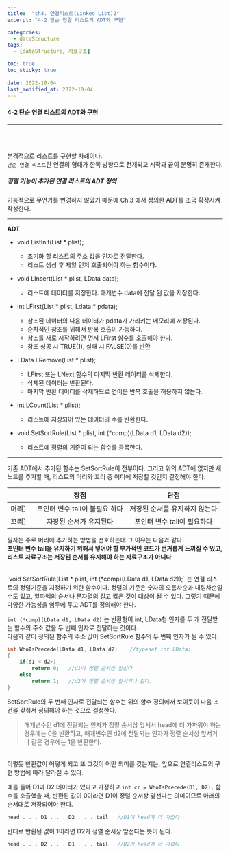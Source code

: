 ```yaml
---
title:  "ch4. 연결리스트(Linked List)2"
excerpt: "4-2 단순 연결 리스트의 ADT와 구현"

categories:
  - dataStructure
tags:
  - [dataStructure, 자료구조]

toc: true
toc_sticky: true
 
date: 2022-10-04
last_modified_at: 2022-10-04
---
```


#### 4-2 단순 연결 리스트의 ADT와 구현
---
<br>
<br>

본격적으로 리스트를 구현할 차례이다.  
`단순 연결 리스트`란  연결의 형태가 한쪽 방향으로 전개되고 시작과 끝이 분명히 존재한다.  

##### 정렬 기능이 추가된 연결 리스트의 ADT 정의    

기능적으로 무언가를 변경하지 않았기 때문에 Ch.3 에서 정의한 ADT를 조금 확장시켜 작성한다. 

---
**ADT**  
+ void ListInit(List * plist);  
    - 초기화 할 리스트의 주소 값을 인자로 전달한다.  
    - 리스트 생성 후 제일 먼저 호출되어야 하는 함수이다.  

+ void LInsert(List * plist, LData data);  
    - 리스트에 데이터를 저장한다. 매개변수 data에 전달 된 값을 저장한다.  

+ int LFirst(List * plist, Ldata * pdata);  
    - 참조된 데이터의 다음 데이터가 pdata가 가리키는 메모리에 저장된다.  
    - 순차적인 참조를 위해서 반복 호출이 가능하다.  
    - 참조를 새로 시작하려면 먼저 LFirst 함수를 호출해야 한다.  
    - 참조 성공 시 TRUE(1), 실패 시 FALSE(0)를 반환  

+ LData LRemove(List * plist);  
    - LFirst 또는 LNext 함수의 마지막 반환 데이터를 삭제한다.  
    - 삭제된 데이터는 반환된다.  
    - 마지막 반환 데이터를 삭제하므로 연이은 반복 호출을 허용하지 않는다.  

+ int LCount(List * plist);  
    - 리스트에 저장되어 있는 데이터의 수를 반환한다.  

+ void SetSortRule(List * plist, int (*comp)(LData d1, LData d2));  
    - 리스트에 정렬의 기준이 되는 함수를 등록한다.  
---   

기존 ADT에서 추가된 함수는 SetSortRule이 전부이다. 그리고 위의 ADT에 없지만 새 노드를 추가할 때, 리스트의 머리와 꼬리 중 어디에 저장할 것인지 결정해야 한다.  
 
|  | 장점 | 단점 |  
|:---:|:---:|:---:|  
|머리〕| 포인터 변수 tail이 불필요 하다 | 저장된 순서를 유지하지 않는다 |  
|꼬리〕| 자장된 순서가 유지된다 | 포인터 변수 tail이 필요하다 |  
 
필자는 주로 머리에 추가하는 방법을 선호하는데 그 이유는 다음과 같다.  
**포인터 변수 tail을 유지하기 위해서 넣어야 할 부가적인 코드가 번거롭게 느껴질 수 있고, 리스트 자료구조는 저장된 순서를 유지해야 하는 자료구조가 아니다**  
 
<br>
`void SetSortRule(List * plist, int (*comp)(LData d1, LData d2));` 는 연결 리스트의 정렬기준을 지정하기 위한 함수이다.  
정렬의 기준은 숫자의 오름차순과 내림차순일 수도 있고, 알파벡의 순서나 문자열의 길고 짧은 것이 대상이 될 수 있다.  
그렇기 때문에 다양한 가능성을 염두에 두고 ADT를 정의해야 한다.  

`int (*comp)(LData d1, LData d2)` 는 반환형이 int, LData형 인자를 두 개 전달받는 함수의 주소 값을 두 번째 인자로 전달하는 것이다.  
다음과 같이 정의된 함수의 주소 값이 SetSortRule 함수의 두 번째 인자가 될 수 있다.  

```c
int WhoIsPrecede(LData d1, LData d2)    //typedef int LData;
{
    if(d1 < d2>)
        return 0;   //d1이 정렬 순서상 앞선다
    else
        return 1;   //d2가 정렬 순서상 앞서거나 같다.
}
```

SetSortRule의 두 번째 인자로 전달되는 함수는 위의 함수 정의에서 보이듯이 다음 조건을 갖춰서 정의해야 하는 것으로 결정한다.  
>매개변수인 d1에 전달되는 인자가 정렬 순서상 앞서서 head에 더 가까워야 하는 경우에는 0을 반환하고, 매개변수인 d2에 전달되는 인자가 정렬 순서상 앞서거나 같은 경우에는 1을 반환한다.  

<br>
이렇듯 반환값이 어떻게 되고 또 그것이 어떤 의미를 갖는지는, 앞으로 연결리스트의 구현 방법에 따라 달라질 수 있다.  

예를 들어 D1과 D2 데이터가 있다고 가정하고 `int cr = WhoIsPrecede(D1, D2);` 함수를 호출했을 때, 반환된 값이 0이라면 D1이 정렬 순서상 앞선다는 의미이므로 아래의 순서대로 저장되어야 한다.  

```c
head . . . D1 . . . D2 . . . tail   //D1이 head에 더 가깝다
```

반대로 반환된 값이 1이라면 D2가 정렬 순서상 앞선다는 뜻이 된다.  

```c
head . . . D2 . . . D1 . . . tail   //D2가 head에 더 가깝다
``` 
